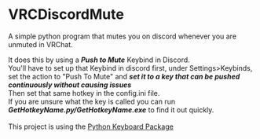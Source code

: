 # VRCDiscordMute
A simple python program that mutes you on discord whenever you are unmuted in VRChat.

It does this by using a ***Push to Mute*** Keybind in Discord. <br>
You'll have to set up that Keybind in discord first, under Settings>Keybinds, set the action to "Push To Mute" and ***set it to a key that can be pushed continuously without causing issues*** <br>
Then set that same hotkey in the config.ini file. <br>
If you are unsure what the key is called you can run ***GetHotkeyName.py/GetHotkeyName.exe*** to find it out quickly. 
<br><br>This project is using the [Python Keyboard Package](https://github.com/boppreh/keyboard)
